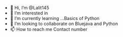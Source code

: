 - 👋 Hi, I’m @Lalit145
- 👀 I’m interested in 
- 🌱 I’m currently learning ...Basics of Python
- 💞️ I’m looking to collaborate on Bluejava and Python
- 📫 How to reach me Contact number

<!---
Lalit145/Lalit145 is a ✨ special ✨ repository because its `README.md` (this file) appears on your GitHub profile.
You can click the Preview link to take a look at your changes.
--->
